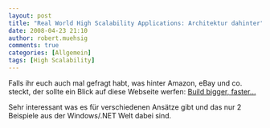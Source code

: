 ```yaml
---
layout: post
title: "Real World High Scalability Applications: Architektur dahinter"
date: 2008-04-23 21:10
author: robert.muehsig
comments: true
categories: [Allgemein]
tags: [High Scalability]
---
```

<p>Falls ihr euch auch mal gefragt habt, was hinter Amazon, eBay und co. steckt, der sollte ein Blick auf diese Webseite werfen: <a href="http://highscalability.com/links/weblink/24">Build bigger, faster...</a></p> <p>Sehr interessant was es für verschiedenen Ansätze gibt und das nur 2 Beispiele aus der Windows/.NET Welt dabei sind.</p>
